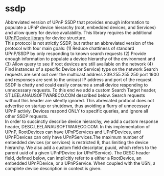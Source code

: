 # ssdp
Abbreviated version of UPnP SSDP that provides enough information to populate a UPnP device hierarchy (root, embedded devices, and Services) and allow query for device availability. This library requires the additional [UPnPDevice library](https://github.com/dltoth/UPnPDevice/) for device structure. 
<br>This protocol is not strictly SSDP, but rather an abbreviated version of the protocol with four main goals: (1) Reduce chattiness of standard UPnP/SSDP by only responding to known search requests (2) Provide enough information to populate a device hierarchy of the environment and (3) Allow query to see if root devices are still available on the network (4) Find instances of a specific Device (or Service) type on the network Search requests are sent out over the multicast address 239.255.255.250 port 1900 and responses are sent to the unicast IP address and port of the request. 
<br>SSDP is chatty and could easily consume a small device responding to unnecessary requests. To this end we add a custom Search Target header, ST.LEELANAUSOFTWARECO.COM described below. Search requests without this header are silently ignored. This abreviated protocol does not advertise on startup or shutdown, thus avoiding a flurry of unnecessary UPnP activiy. Devices respond ONLY to specific queries, and ignore all other SSDP requests.
<br>In order to succinctly describe device hierarchy, we add a custom response header, DESC.LEELANAUSOFTWARECO.COM. In this implementation of UPnP, RootDevices can have UPnPServices and UPnPDevices, and UPnPDevices can only have UPnPServices.The maximum number of embedded  devices (or services) is restricted 8, thus limiting the device hierarchy. We also add a custom field descriptor, puuid, which refers to the parent uuid of a given UPnPDevice (or UPnPService). The DESC header field, defined below, can implicitly refer to a either a RootDevice, an embedded UPnPDevice, or a UPnPService. When coupled with the USN, a complete device description in context is given.

